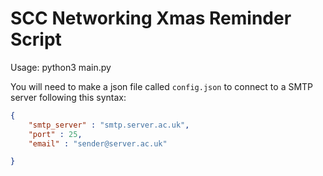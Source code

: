# SCC Networking Xmas Reminder Script

Usage: python3 main.py


You will need to make a json file called `config.json` to connect to a SMTP server following this syntax:

```json
{
    "smtp_server" : "smtp.server.ac.uk",
    "port" : 25,
    "email" : "sender@server.ac.uk"

}
```
